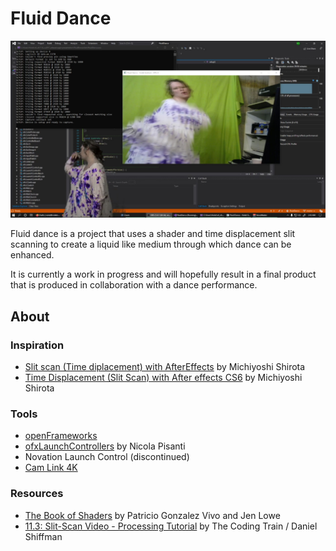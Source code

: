 # Fluid Dance

![Screenshoot of openFrameworks application running on windows 10 in visual stuido. With Violet the subject super imposed in the bottom left corner of the screen. In the main window Violet is seen in a different pose in blurry motion wearing a purple and white garment.](screenshot/fluid-dance.jpg)

Fluid dance is a project that uses a shader and time displacement slit scanning to create a liquid like medium through which dance can be enhanced.

It is currently a work in progress and will hopefully result in a final product that is produced in collaboration with a dance performance.

## About

### Inspiration

- [Slit scan (Time diplacement) with AfterEffects](https://www.youtube.com/watch?v=a7V24QcZUy4) by Michiyoshi Shirota
- [Time Displacement (Slit Scan) with After effects CS6](https://www.youtube.com/watch?v=Vc_d4IO66fs) by Michiyoshi Shirota

### Tools

- [openFrameworks](https://openframeworks.cc/)
- [ofxLaunchControllers](https://github.com/npisanti/ofxLaunchControllers) by Nicola Pisanti
- Novation Launch Control (discontinued)
- [Cam Link 4K](https://www.elgato.com/en/gaming/cam-link-4k)

### Resources

- [The Book of Shaders](https://thebookofshaders.com/) by Patricio Gonzalez Vivo and Jen Lowe
- [11.3: Slit-Scan Video - Processing Tutorial](https://www.youtube.com/watch?v=WCJM9WIoudI) by The Coding Train / Daniel Shiffman
